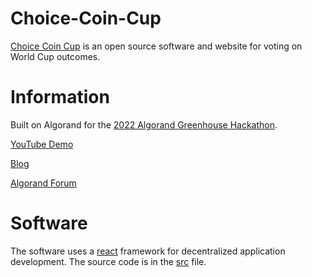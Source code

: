 # Choice-Coin-Cup
[Choice Coin Cup](https://www.choiceinferno.com/) is an open source software and website for voting on World Cup outcomes. 

# Information
Built on Algorand for the [2022 Algorand Greenhouse Hackathon](https://github.com/algorandfoundation/grow-algorand/issues/191).

[YouTube Demo](https://www.youtube.com/watch?v=3kMrobt61mM)

[Blog](https://medium.com/@ChoiceCoin/choice-coin-cup-bdb9ea415bb)

[Algorand Forum](https://forum.algorand.org/t/choice-coin-cup/8077)

# Software

The software uses a [react](https://reactjs.org/) framework for decentralized application development. The source code is in the [src](https://github.com/Bhaney44/Choice-Coin-Cup/tree/main/src) file.
